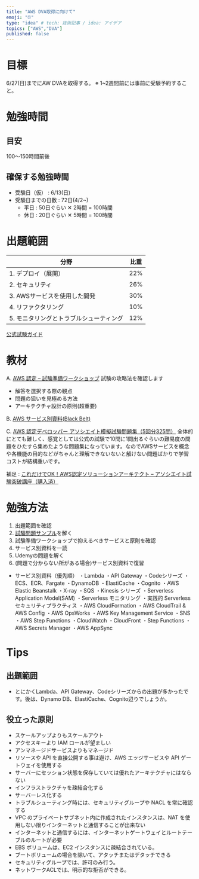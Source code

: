 ```yaml
---
title: "AWS DVA取得に向けて"
emoji: "⏰"
type: "idea" # tech: 技術記事 / idea: アイデア
topics: ["AWS","DVA"]
published: false
---
```


# 目標
6/27(日)までにAW DVAを取得する。
※ 1~2週間前には事前に受験予約すること。

# 勉強時間
## 目安
100〜150時間前後

## 確保する勉強時間
- 受験日（仮） : 6/13(日)
- 受験日までの日数 : 72日(4/2~)
  - 平日 : 50日ぐらい ✕ 2時間 = 100時間
  - 休日 : 20日ぐらい ✕ 5時間 = 100時間

# 出題範囲
| 分野| 比重 |
| ---- | ---- |
|1. デプロイ（展開） |22%|
|2. セキュリティ |26%|
|3. AWSサービスを使用した開発 |30%|
|4. リファクタリング |10%|
|5. モニタリングとトラブルシューティング|12%|

[公式試験ガイド](https://d1.awsstatic.com/ja_JP/training-and-certification/docs-dev-associate/AWS-Certified-Developer-Associate_Exam-Guide.pdf)

# 教材
A. [AWS 認定 – 試験準備ワークショップ](https://www.aws.training/Details/eLearning?id=62521)
試験の攻略法を確認します
- 解答を選択する際の観点
- 問題の狙いを見極める方法
- アーキテクチャ設計の原則(超重要)

B.  [AWS サービス別資料(Black Belt)](https://aws.amazon.com/jp/aws-jp-introduction/aws-jp-webinar-service-cut/)

C.  [AWS 認定デベロッパー アソシエイト模擬試験問題集（5回分325問）](https://www.udemy.com/course/aws-31955/)
全体的にとても難しく、感覚としては公式の試験で10問に1問出るぐらいの難易度の問題をひたすら集めたような問題集になっています。なのでAWSサービスを概念や各機能の目的などがちゃんと理解できないないと解けない問題ばかりで学習コストが結構重いです。

補足 : [これだけでOK！AWS認定ソリューションアーキテクト – アソシエイト試験突破講座（購入済）](https://www.udemy.com/course/aws-associate/learn/quiz/4628740#overview)

# 勉強方法
1. 出題範囲を確認
2. [試験問題サンプル](https://d1.awsstatic.com/ja_JP/training-and-certification/docs-dev-associate/AWS-Certified-Developer-Associate_Sample-Questions.pdf)を解く
3. 試験準備ワークショップで抑えるべきサービスと原則を確認
4. サービス別資料を一読
5. Udemyの問題を解く
6. (問題で分からない所がある場合)サービス別資料で復習

- サービス別資料（優先順）
・Lambda
・API Gateway
・Codeシリーズ
・ECS、ECR、Fargate
・DynamoDB
・ElastiCache
・Cognito
・AWS Elastic Beanstalk
・X-ray
・SQS
・Kinesis シリーズ
・Serverless Application Model(SAM)
・Serverless モニタリング
・実践的 Serverless セキュリティプラクティス
・AWS CloudFormation
・AWS CloudTrail & AWS Config
・AWS OpsWorks
・AWS Key Management Service
・SNS
・AWS Step Functions
・CloudWatch
・CloudFront
・Step Functions
・AWS Secrets Manager
・AWS AppSync


# Tips
## 出題範囲
- とにかくLambda、API Gateway、Codeシリーズからの出題が多かったです。後は、Dynamo DB、ElastiCache、Cognito辺りでしょうか。

## 役立った原則
- スケールアップよりもスケールアウト
- アクセスキーより IAM ロールが望ましい
- アンマネージドサービスよりもマネージド
- リソースや API を直接公開する事は避け、AWS エッジサービスや API ゲートウェイを使用する
- サーバーにセッション状態を保存していては優れたアーキテクチャにはならない
- インフラストラクチャを疎結合化する
- サーバーレス化する
- トラブルシューティング時には、セキュリティグループや NACL を常に確認する
- VPC のプライベートサブネット内に作成されたインスタンスは、NAT を使用しない限りインターネットと通信することが出来ない
- インターネットと通信するには、インターネットゲートウェイとルートテーブルのルートが必要
- EBS ボリュームは、EC2 インスタンスに疎結合されている。
- ブートボリュームの場合を除いて、アタッチまたはデタッチできる
- セキュリティグループでは、許可のみ行う。
- ネットワークACLでは、明示的な拒否ができる。